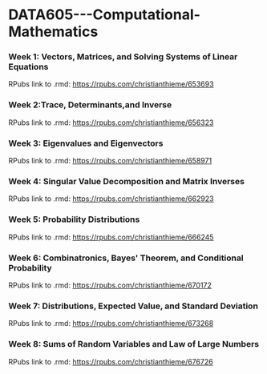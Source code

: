 # DATA605---Computational-Mathematics

### Week 1: Vectors, Matrices, and Solving Systems of Linear Equations
RPubs link to .rmd: https://rpubs.com/christianthieme/653693

### Week 2:Trace, Determinants,and Inverse
RPubs link to .rmd: https://rpubs.com/christianthieme/656323

### Week 3: Eigenvalues and Eigenvectors
RPubs link to .rmd: https://rpubs.com/christianthieme/658971

### Week 4: Singular Value Decomposition and Matrix Inverses
RPubs link to .rmd: https://rpubs.com/christianthieme/662923

### Week 5: Probability Distributions
RPubs link to .rmd: https://rpubs.com/christianthieme/666245

### Week 6: Combinatronics, Bayes' Theorem, and Conditional Probability
RPubs link to .rmd: https://rpubs.com/christianthieme/670172

### Week 7: Distributions, Expected Value, and Standard Deviation
RPubs link to .rmd: https://rpubs.com/christianthieme/673268

### Week 8: Sums of Random Variables and Law of Large Numbers
RPubs link to .rmd: https://rpubs.com/christianthieme/676726
